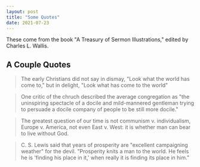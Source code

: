 ```yaml
---
layout: post
title: "Some Quotes"
date: 2021-07-23
---
```


These come from the book "A Treasury of Sermon Illustrations," edited by Charles L. Wallis. 

## A Couple Quotes

> The early Christians did not say in dismay, "Look what the world has come to," but in delight, "Look what has come to the world"

> One critic of the chruch described the average congregation as "the uninspiring spectacle of a docile and mild-mannered gentleman trying to persuade a docile company of people to be still more docile."

> The greatest question of our time is not communism v. individualism, Europe v. America, not even East v. West: it is whether man can bear to live without God. 

> C. S. Lewis said that years of prosperity are "excellent campaigning weather" for the devil. "Prosperity knits a man to the world. He feels he is 'finding his place in it,' when really it is finding its place in him."
